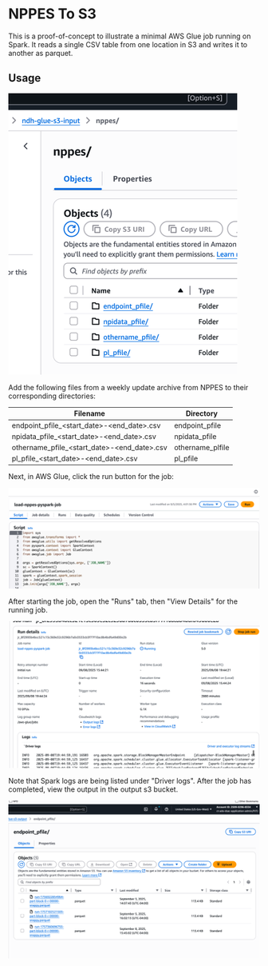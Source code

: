 # NPPES To S3

This is a proof-of-concept to illustrate a minimal AWS Glue job running on Spark.
It reads a single CSV table from one location in S3 and writes it to another as parquet.

## Usage

![nppess-inputs.png](nppes-inputs.png)

Add the following files from a weekly update archive from NPPES to their corresponding directories:

| Filename                                     | Directory        |
|----------------------------------------------|------------------|
| endpoint_pfile_<start_date>-<end_date>.csv   | endpoint_pfile   |
| npidata_pfile_<start_date>-<end_date>.csv    | npidata_pfile    | 
| othername_pfile_<start_date>-<end_date>.csv  | othername_plfile |
| pl_pfile_<start_date>-<end_date>.csv         | pl_pfile         | 

Next, in AWS Glue, click the run button for the job:

![glue-job-dashboard.png](glue-job-dashboard.png)

After starting the job, open the "Runs" tab, then "View Details" for the running job.

![glue-job-logs.png](glue-job-logs.png)

Note that Spark logs are being listed under "Driver logs". After the job has completed, view the output
in the output s3 bucket.

![glue-job-output.png](glue-job-output.png)